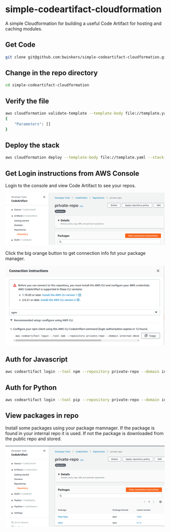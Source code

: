 # simple-codeartifact-cloudformation
A simple Cloudformation for building a useful Code Artifact for hosting and caching modules.

##  Get Code

```bash
git clone git@github.com:bwinkers/simple-codeartifact-cloudformation.git
```

## Change in the repo directory

```bash
cd simple-codeartifact-cloudformation
```

## Verify the file

```bash
aws cloudformation validate-template --template-body file://template.yaml
{
    "Parameters": []
}
```

## Deploy the stack

```bash
aws cloudformation deploy --template-body file://template.yaml --stack-name private-repo-stack
```

## Get Login instructions from AWS Console

Login to the console and view Code Artifact to see your repos.

![Artifact Console]('docs/../docs/images/view-connection-instructions.png)

Click the big orange button to get connection info fot your package manager.

![Connection info]('docs/../docs/images/view-detailed-instructions.png)

## Auth for Javascript

```bash
aws codeartifact login --tool npm --repository private-repo --domain internal-development --domain-owner xxxxxxxxxx
```

## Auth for Python

```bash
aws codeartifact login --tool pip --repository private-repo --domain internal-development --domain-owner xxxxxxxxxx
```

## View packages in repo

Install some packages using your package mamnager.
If the package is found in your internal repo it is used.
If not the package is downloaded from the public repo and stored.

![Packages in repo](docs/images/view-packages-in-console.png)